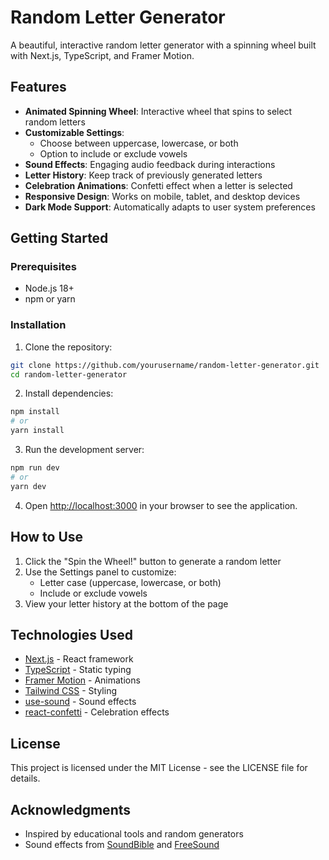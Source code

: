 # Random Letter Generator

A beautiful, interactive random letter generator with a spinning wheel built with Next.js, TypeScript, and Framer Motion.

## Features

- **Animated Spinning Wheel**: Interactive wheel that spins to select random letters
- **Customizable Settings**:
  - Choose between uppercase, lowercase, or both
  - Option to include or exclude vowels
- **Sound Effects**: Engaging audio feedback during interactions
- **Letter History**: Keep track of previously generated letters
- **Celebration Animations**: Confetti effect when a letter is selected
- **Responsive Design**: Works on mobile, tablet, and desktop devices
- **Dark Mode Support**: Automatically adapts to user system preferences

## Getting Started

### Prerequisites

- Node.js 18+ 
- npm or yarn

### Installation

1. Clone the repository:
```bash
git clone https://github.com/yourusername/random-letter-generator.git
cd random-letter-generator
```

2. Install dependencies:
```bash
npm install
# or
yarn install
```

3. Run the development server:
```bash
npm run dev
# or
yarn dev
```

4. Open [http://localhost:3000](http://localhost:3000) in your browser to see the application.

## How to Use

1. Click the "Spin the Wheel!" button to generate a random letter
2. Use the Settings panel to customize:
   - Letter case (uppercase, lowercase, or both)
   - Include or exclude vowels
3. View your letter history at the bottom of the page

## Technologies Used

- [Next.js](https://nextjs.org/) - React framework
- [TypeScript](https://www.typescriptlang.org/) - Static typing
- [Framer Motion](https://www.framer.com/motion/) - Animations
- [Tailwind CSS](https://tailwindcss.com/) - Styling
- [use-sound](https://github.com/joshwcomeau/use-sound) - Sound effects
- [react-confetti](https://github.com/alampros/react-confetti) - Celebration effects

## License

This project is licensed under the MIT License - see the LICENSE file for details.

## Acknowledgments

- Inspired by educational tools and random generators
- Sound effects from [SoundBible](https://soundbible.com/) and [FreeSound](https://freesound.org/)
